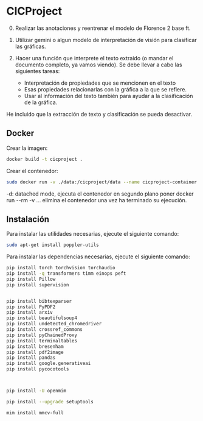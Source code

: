 # CICProject

0. Realizar las anotaciones y reentrenar el modelo de Florence 2 base ft.

1. Utilizar gemini o algun modelo de interpretación de visión para clasificar las gráficas.

2. Hacer una función que interprete el texto extraido (o mandar el documento completo, ya vamos viendo). Se debe llevar a cabo las siguientes tareas:
    - Interpretación de propiedades que se mencionen en el texto
    - Esas propiedades relacionarlas con la gráfica a la que se refiere.
    - Usar al información del texto también para ayudar a la clasificación de la gráfica.

He incluido que la extracción de texto y clasificación se pueda desactivar.

## Docker
Crear la imagen:
```bash
docker build -t cicproject .
```

Crear el contenedor:
```bash
sudo docker run -v ./data:/cicproject/data --name cicproject-container -d cicproject
```
-d: datached mode, ejecuta el contenedor en segundo plano
poner docker run --rm -v ...  elimina el contenedor una vez ha terminado su ejecución.


## Instalación
Para instalar las utilidades necesarias, ejecute el siguiente comando:
```bash
sudo apt-get install poppler-utils
```
Para instalar las dependencias necesarias, ejecute el siguiente comando:
```bash
pip install torch torchvision torchaudio
pip install -q transformers timm einops peft
pip install Pillow
pip install supervision


pip install bibtexparser
pip install PyPDF2
pip install arxiv
pip install beautifulsoup4
pip install undetected_chromedriver
pip install crossref_commons
pip install pyChainedProxy
pip install terminaltables
pip install bresenham
pip install pdf2image
pip install pandas
pip install google.generativeai
pip install pycocotools



pip install -U openmim

pip install --upgrade setuptools

mim install mmcv-full 


```
